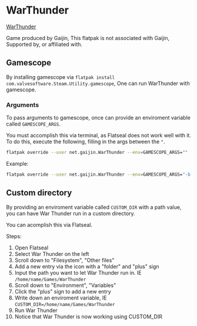 # WarThunder
[WarThunder](https://warthunder.com)

Game produced by Gaijin, This flatpak is not associated with Gaijin, Supported by, or affiliated with.

## Gamescope

By installing gamescope via `flatpak install com.valvesoftware.Steam.Utility.gamescope`,
One can run WarThunder with gamescope.

### Arguments

To pass arguments to gamescope, once can provide an enviroment variable called `GAMESCOPE_ARGS`.

You must accomplish this via terminal, as Flatseal does not work well with it.
To do this, execute the following, filling in the args between the `"`.

```bash
flatpak override --user net.gaijin.WarThunder --env=GAMESCOPE_ARGS=""
```

Example:

```bash
flatpak override --user net.gaijin.WarThunder --env=GAMESCOPE_ARGS="-b -o 30 -r 144 -W 1920 -H 1046"
```


## Custom directory

By providing an enviroment variable called `CUSTOM_DIR` with a path value,
you can have War Thunder run in a custom directory.

You can acomplish this via Flatseal.

Steps:

1. Open Flatseal
2. Select War Thunder on the left
3. Scroll down to "Filesystem", "Other files"
4. Add a new entry via the icon with a "folder" and "plus" sign
5. Input the path you want to let War Thunder run in. IE `/home/name/Games/WarThunder`
6. Scroll down to "Environment", "Variables"
7. Click the "plus" sign to add a new entry
8. Write down an enviroment variable, IE `CUSTOM_DIR=/home/name/Games/WarThunder`
9. Run War Thunder
10. Notice that War Thunder is now working using CUSTOM_DIR
